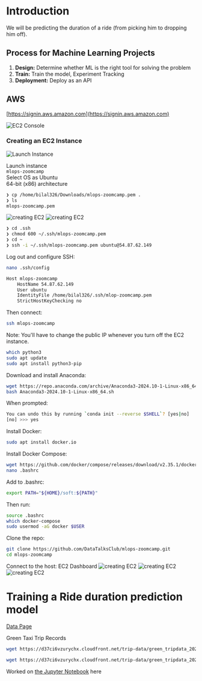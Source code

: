 # Introduction

We will be predicting the duration of a ride (from picking him to dropping him off).

## Process for Machine Learning Projects

1. **Design:** Determine whether ML is the right tool for solving the problem  
2. **Train:** Train the model, Experiment Tracking  
3. **Deployment:** Deploy as an API

## AWS

[https://signin.aws.amazon.com](https://signin.aws.amazon.com)

![EC2 Console](images/1.png)

### Creating an EC2 Instance

![Launch Instance](images/2.png)

Launch instance  
`mlops-zoomcamp`  
Select OS as Ubuntu  
64-bit (x86) architecture

```bash
❯ cp /home/bilal326/Downloads/mlops-zoomcamp.pem .
❯ ls
mlops-zoomcamp.pem
```
![creating EC2](images/3.png)
![creating EC2](images/4.png)


```bash
❯ cd .ssh
❯ chmod 600 ~/.ssh/mlops-zoomcamp.pem
❯ cd ~
❯ ssh -i ~/.ssh/mlops-zoomcamp.pem ubuntu@54.87.62.149

```

Log out and configure SSH:
```bash
nano .ssh/config

Host mlops-zoomcamp
    HostName 54.87.62.149
    User ubuntu
    IdentityFile /home/bilal326/.ssh/mlop-zoomcamp.pem
    StrictHostKeyChecking no

```

Then connect:

```bash
ssh mlops-zoomcamp

```
Note: You'll have to change the public IP whenever you turn off the EC2 instance.
```bash
which python3
sudo apt update
sudo apt install python3-pip

```

Download and install Anaconda:
```bash
wget https://repo.anaconda.com/archive/Anaconda3-2024.10-1-Linux-x86_64.sh
bash Anaconda3-2024.10-1-Linux-x86_64.sh 

```
When prompted:

```bash
You can undo this by running `conda init --reverse $SHELL`? [yes|no]
[no] >>> yes

```

Install Docker:

```bash
sudo apt install docker.io

```

Install Docker Compose:
```bash
wget https://github.com/docker/compose/releases/download/v2.35.1/docker-compose-linux-x86_64 -O docker-compose
nano .bashrc
```

Add to .bashrc:
```bash
export PATH="${HOME}/soft:${PATH}"
```
Then run:
```bash
source .bashrc
which docker-compose
sudo usermod -aG docker $USER

```
Clone the repo:
```bash
git clone https://github.com/DataTalksClub/mlops-zoomcamp.git
cd mlops-zoomcamp
```
Connect to the host:
EC2 Dashboard
![creating EC2](images/5.png)
![creating EC2](images/6.png)
![creating EC2](images/7.png)


# Training a Ride duration prediction model

[Data Page](https://www.nyc.gov/site/tlc/about/tlc-trip-record-data.page)

Green Taxi Trip Records
```bash
wget https://d37ci6vzurychx.cloudfront.net/trip-data/green_tripdata_2021-01.parquet

wget https://d37ci6vzurychx.cloudfront.net/trip-data/green_tripdata_2021-02.parquet
```

Worked on [the Jupyter Notebook](/home/bilal326/Desktop/mlops_zoomcamp_25/01_week1/prediction.ipynb) here
